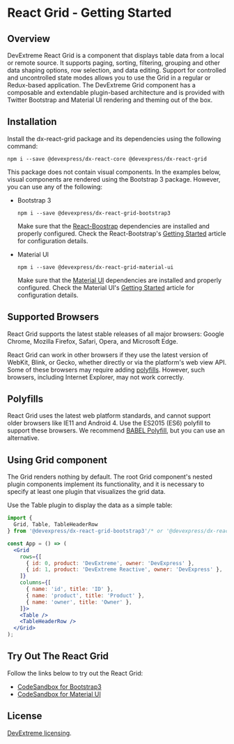 # React Grid - Getting Started

## Overview

DevExtreme React Grid is a component that displays table data from a local or remote source. It supports paging, sorting, filtering, grouping and other data shaping options, row selection, and data editing. Support for controlled and uncontrolled state modes allows you to use the Grid in a regular or Redux-based application. The DevExtreme Grid component has a composable and extendable plugin-based architecture and is provided with Twitter Bootstrap and Material UI rendering and theming out of the box.

## Installation

Install the dx-react-grid package and its dependencies using the following command:

```
npm i --save @devexpress/dx-react-core @devexpress/dx-react-grid
```

This package does not contain visual components. In the examples below, visual components are rendered using the Bootstrap 3 package. However, you can use any of the following:

- Bootstrap 3

  ```
  npm i --save @devexpress/dx-react-grid-bootstrap3
  ```

  Make sure that the [React-Boostrap](https://react-bootstrap.github.io) dependencies are installed and properly configured. Check the React-Bootstrap's [Getting Started](https://react-bootstrap.github.io/getting-started.html) article for configuration details.

- Material UI

  ```
  npm i --save @devexpress/dx-react-grid-material-ui
  ```

  Make sure that the [Material UI](https://material-ui-1dab0.firebaseapp.com/) dependencies are installed and properly configured. Check the Material UI's [Getting Started](https://material-ui-1dab0.firebaseapp.com/getting-started/installation) article for configuration details.

## Supported Browsers

React Grid supports the latest stable releases of all major browsers: Google Chrome, Mozilla Firefox, Safari, Opera, and Microsoft Edge.

React Grid can work in other browsers if they use the latest version of WebKit, Blink, or Gecko, whether directly or via the platform's web view API. Some of these browsers may require adding [polyfills](#polyfills). However, such browsers, including Internet Explorer, may not work correctly.

## Polyfills

React Grid uses the latest web platform standards, and cannot support older browsers like IE11 and Android 4. Use the ES2015 (ES6) polyfill to support these browsers. We recommend [BABEL Polyfill](https://babeljs.io/docs/usage/polyfill/), but you can use an alternative.

## Using Grid component

The Grid renders nothing by default. The root Grid component's nested plugin components implement its functionality, and it is necessary to specify at least one plugin that visualizes the grid data.

Use the Table plugin to display the data as a simple table:

```jsx
import {
  Grid, Table, TableHeaderRow
} from '@devexpress/dx-react-grid-bootstrap3'/* or '@devexpress/dx-react-grid-material-ui' */;

const App = () => (
  <Grid
    rows={[
      { id: 0, product: 'DevExtreme', owner: 'DevExpress' },
      { id: 1, product: 'DevExtreme Reactive', owner: 'DevExpress' },
    ]}
    columns={[
      { name: 'id', title: 'ID' },
      { name: 'product', title: 'Product' },
      { name: 'owner', title: 'Owner' },
    ]}>
    <Table />
    <TableHeaderRow />
  </Grid>
);
```

## Try Out The React Grid

Follow the links below to try out the React Grid:

- [CodeSandbox for Bootstrap3](https://codesandbox.io/s/7o46mkowx)
- [CodeSandbox for Material UI](https://codesandbox.io/s/13qvz1qqzl)

## License

[DevExtreme licensing](https://js.devexpress.com/licensing/).

